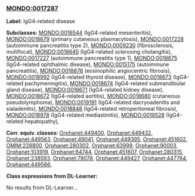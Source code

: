 
### [MONDO:0017287](http://purl.obolibrary.org/obo/MONDO_0017287)
**Label:** IgG4-related disease

**Subclasses:** [MONDO:0016544](http://purl.obolibrary.org/obo/MONDO_0016544) (IgG4-related mesenteritis), [MONDO:0018679](http://purl.obolibrary.org/obo/MONDO_0018679) (primary cutaneous plasmacytosis), [MONDO:0017228](http://purl.obolibrary.org/obo/MONDO_0017228) (autoimmune pancreatitis type 2), [MONDO:0009230](http://purl.obolibrary.org/obo/MONDO_0009230) (fibrosclerosis, multifocal), [MONDO:0018645](http://purl.obolibrary.org/obo/MONDO_0018645) (IgG4-related sclerosing cholangitis), [MONDO:0017227](http://purl.obolibrary.org/obo/MONDO_0017227) (autoimmune pancreatitis type 1), [MONDO:0018675](http://purl.obolibrary.org/obo/MONDO_0018675) (IgG4-related ophthalmic disease), [MONDO:0015175](http://purl.obolibrary.org/obo/MONDO_0015175) (autoimmune pancreatitis), [MONDO:0018676](http://purl.obolibrary.org/obo/MONDO_0018676) (eosinophilic angiocentric fibrosis), [MONDO:0018992](http://purl.obolibrary.org/obo/MONDO_0018992) (IgG4-related thyroid disease), [MONDO:0018673](http://purl.obolibrary.org/obo/MONDO_0018673) (IgG4-related pachymeningitis), [MONDO:0018674](http://purl.obolibrary.org/obo/MONDO_0018674) (IgG4-related submandibular gland disease), [MONDO:0018671](http://purl.obolibrary.org/obo/MONDO_0018671) (IgG4-related kidney disease), [MONDO:0018672](http://purl.obolibrary.org/obo/MONDO_0018672) (IgG4-related aortitis), [MONDO:0018680](http://purl.obolibrary.org/obo/MONDO_0018680) (cutaneous pseudolymphoma), [MONDO:0019191](http://purl.obolibrary.org/obo/MONDO_0019191) (IgG4-related dacryoadenitis and sialadenitis), [MONDO:0018848](http://purl.obolibrary.org/obo/MONDO_0018848) (IgG4-related retroperitoneal fibrosis), [MONDO:0018978](http://purl.obolibrary.org/obo/MONDO_0018978) (IgG4-related mediastinitis), [MONDO:0019528](http://purl.obolibrary.org/obo/MONDO_0019528) (IgG4-related hepatopathy), 

**Corr. equiv. classes:** [Orphanet:449400](http://www.orpha.net/ORDO/Orphanet_449400), [Orphanet:449432](http://www.orpha.net/ORDO/Orphanet_449432), [Orphanet:449563](http://www.orpha.net/ORDO/Orphanet_449563), [Orphanet:49041](http://www.orpha.net/ORDO/Orphanet_49041), [Orphanet:449395](http://www.orpha.net/ORDO/Orphanet_449395), [Orphanet:451602](http://www.orpha.net/ORDO/Orphanet_451602), [OMIM:228800](http://purl.obolibrary.org/obo/OMIM_228800), [Orphanet:280302](http://www.orpha.net/ORDO/Orphanet_280302), [Orphanet:63999](http://www.orpha.net/ORDO/Orphanet_63999), [Orphanet:90003](http://www.orpha.net/ORDO/Orphanet_90003), [Orphanet:103919](http://www.orpha.net/ORDO/Orphanet_103919), [Orphanet:64744](http://www.orpha.net/ORDO/Orphanet_64744), [Orphanet:451607](http://www.orpha.net/ORDO/Orphanet_451607), [Orphanet:280315](http://www.orpha.net/ORDO/Orphanet_280315), [Orphanet:238593](http://www.orpha.net/ORDO/Orphanet_238593), [Orphanet:79078](http://www.orpha.net/ORDO/Orphanet_79078), [Orphanet:449427](http://www.orpha.net/ORDO/Orphanet_449427), [Orphanet:447764](http://www.orpha.net/ORDO/Orphanet_447764), [Orphanet:449566](http://www.orpha.net/ORDO/Orphanet_449566), 

**Class expressions from DL-Learner:**

No results from DL-Learner...



